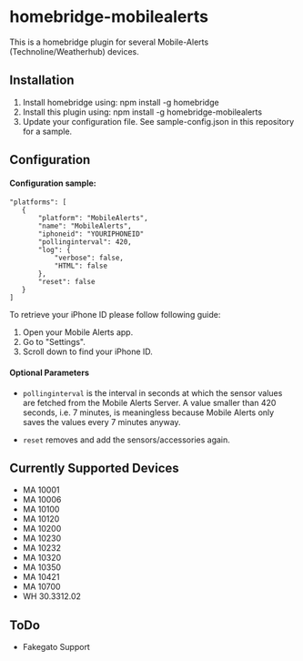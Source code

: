 # homebridge-mobilealerts 

This is a homebridge plugin for several Mobile-Alerts (Technoline/Weatherhub) devices.

## Installation
1. Install homebridge using: npm install -g homebridge
2. Install this plugin using: npm install -g homebridge-mobilealerts
3. Update your configuration file. See sample-config.json in this repository for a sample. 


## Configuration
#### Configuration sample:

 ```
"platforms": [
	{
		"platform": "MobileAlerts",
		"name": "MobileAlerts",
		"iphoneid": "YOURIPHONEID"
		"pollinginterval": 420,
		"log": {
			"verbose": false,
			"HTML": false
		},
		"reset": false
	}
]
```

To retrieve your iPhone ID please follow following guide:
1. Open your Mobile Alerts app.
2. Go to "Settings".
3. Scroll down to find your iPhone ID. 

#### Optional Parameters

* `pollinginterval` is the interval in seconds at which the sensor values are fetched from the Mobile Alerts Server. A value smaller than 420 seconds, i.e. 7 minutes, is meaningless because Mobile Alerts only saves the values every 7 minutes anyway.

* `reset` removes and add the sensors/accessories again.


## Currently Supported Devices
* MA 10001
* MA 10006
* MA 10100
* MA 10120
* MA 10200
* MA 10230
* MA 10232
* MA 10320
* MA 10350
* MA 10421
* MA 10700
* WH 30.3312.02

## ToDo
* Fakegato Support